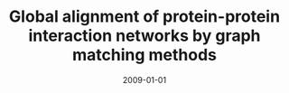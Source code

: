 ---
title: "Global alignment of protein-protein interaction networks by graph matching methods"
collection: publications
permalink: /publications/2009-01-01-Global-alignment-of-protein-protein-interaction-networks-by-graph-matching-methods
date: 2009-01-01
paperurl: 'https://doi.org/10.1093/bioinformatics/btp196'
code: 'https://projects.cbio.mines-paristech.fr/proj/graphm_ppi/'
citation: 'M.&nbsp;Zaslavskiy, F.&nbsp;R. Bach, &amp; J.-P. Vert.
Global alignment of protein-protein interaction networks by graph matching methods.
<em>Bioinformatics</em>, 25(12):i259–i267, 2009.'
---